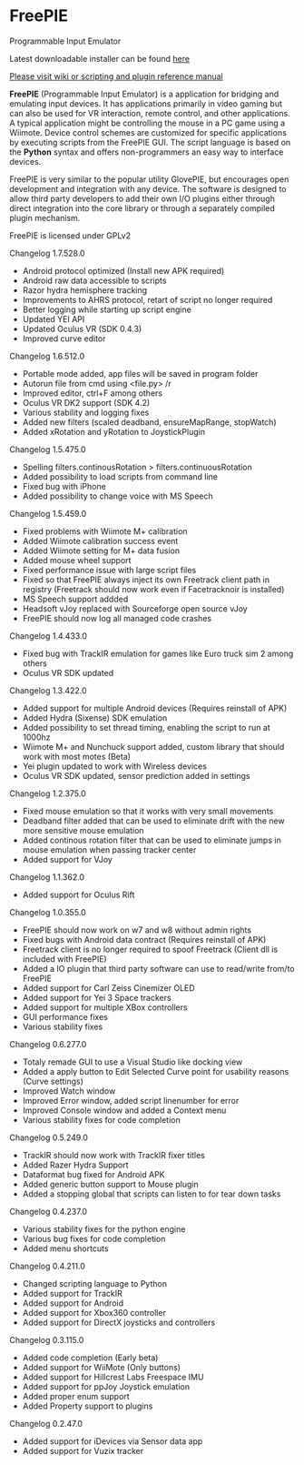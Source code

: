 FreePIE
=======

Programmable Input Emulator
 
Latest downloadable installer can be found [here](http://andersmalmgren.github.io/FreePIE/)

[Please visit wiki or scripting and plugin reference manual](https://github.com/AndersMalmgren/FreePIE/wiki)

**FreePIE** (Programmable Input Emulator) is a application for bridging and emulating input devices. It has applications primarily in video gaming but can also be used for VR interaction, remote control, and other applications. A typical application might be controlling the mouse in a PC game using a Wiimote. Device control schemes are customized for specific applications by executing scripts from the FreePIE GUI. The script language is based on the **Python** syntax and offers non-programmers an easy way to interface devices.

FreePIE is very similar to the popular utility GlovePIE, but encourages open development and integration with any device. The software is designed to allow third party developers to add their own I/O plugins either through direct integration into the core library or through a separately compiled plugin mechanism.

FreePIE is licensed under GPLv2  

Changelog 1.7.528.0
* Android protocol optimized (Install new APK required)
* Android raw data accessible to scripts
* Razor hydra hemisphere tracking
* Improvements to AHRS protocol, retart of script no longer required
* Better logging while starting up script engine
* Updated YEI API
* Updated Oculus VR (SDK 0.4.3)
* Improved curve editor

Changelog 1.6.512.0
* Portable mode added, app files will be saved in program folder
* Autorun file from cmd using <file.py> /r
* Improved editor, ctrl+F among others
* Oculus VR DK2 support (SDK 4.2)
* Various stability and logging fixes 
* Added new filters (scaled deadband, ensureMapRange, stopWatch)
* Added xRotation and yRotation to JoystickPlugin

Changelog 1.5.475.0
* Spelling filters.continousRotation > filters.continuousRotation
* Added possibility to load scripts from command line
* Fixed bug with iPhone
* Added possibility to change voice with MS Speech

Changelog 1.5.459.0
* Fixed problems with Wiimote M+ calibration
* Added Wiimote calibration success event
* Added Wiimote setting for M+ data fusion
* Added mouse wheel support
* Fixed performance issue with large script files
* Fixed so that FreePIE always inject its own Freetrack client path in registry (Freetrack should now work even if Facetracknoir is installed)
* MS Speech support addded
* Headsoft vJoy replaced with Sourceforge open source vJoy
* FreePIE should now log all managed code crashes

Changelog 1.4.433.0
* Fixed bug with TrackIR emulation for games like Euro truck sim 2 among others
* Oculus VR SDK updated

Changelog 1.3.422.0
* Added support for multiple Android devices (Requires reinstall of APK)
* Added Hydra (Sixense) SDK emulation 
* Added possibility to set thread timing, enabling the script to run at 1000hz
* Wiimote M+ and Nunchuck support added, custom library that should work with most motes (Beta)
* Yei plugin updated to work with Wireless devices
* Oculus VR SDK updated,  sensor prediction added in settings

Changelog 1.2.375.0
* Fixed mouse emulation so that it works with very small movements
* Deadband filter added that can be used to eliminate drift with the new more sensitive mouse emulation
* Added continous rotation filter that can be used to eliminate jumps in mouse emulation when passing tracker center
* Added support for VJoy

Changelog 1.1.362.0
* Added support for Oculus Rift

Changelog 1.0.355.0
* FreePIE should now work on w7 and w8 without admin rights
* Fixed bugs with Android data contract (Requires reinstall of APK)
* Freetrack client is no longer required to spoof Freetrack (Client dll is included with FreePIE)
* Added a IO plugin that third party software can use to read/write from/to FreePIE
* Added support for Carl Zeiss Cinemizer OLED
* Added support for Yei 3 Space trackers
* Added support for multiple XBox controllers
* GUI performance fixes
* Various stability fixes

Changelog 0.6.277.0
* Totaly remade GUI to use a Visual Studio like docking view
* Added a apply button to Edit Selected Curve point for usability reasons (Curve settings)
* Improved Watch window
* Improved Error window, added script linenumber for error
* Improved Console window and added a Context menu
* Various stability fixes for code completion

Changelog 0.5.249.0
* TrackIR should now work with TrackIR fixer titles
* Added Razer Hydra Support
* Dataformat bug fixed for Android APK
* Added generic button support to Mouse plugin
* Added a stopping global that scripts can listen to for tear down tasks

Changelog 0.4.237.0
* Various stability fixes for the python engine
* Various bug fixes for code completion
* Added menu shortcuts

Changelog 0.4.211.0
* Changed scripting language to Python
* Added support for TrackIR
* Added support for Android
* Added support for Xbox360 controller
* Added support for DirectX joysticks and controllers

Changelog 0.3.115.0
* Added code completion (Early beta)
* Added support for WiiMote (Only buttons)
* Added support for Hillcrest Labs Freespace IMU
* Added support for ppJoy Joystick emulation
* Added proper enum support
* Added Property support to plugins

Changelog 0.2.47.0
* Added support for iDevices via Sensor data app
* Added support for Vuzix tracker
